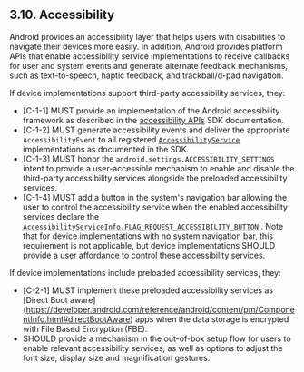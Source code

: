 ## 3.10\. Accessibility

Android provides an accessibility layer that helps users with disabilities to
navigate their devices more easily. In addition, Android provides platform APIs
that enable accessibility service implementations to receive callbacks for user
and system events and generate alternate feedback mechanisms, such as
text-to-speech, haptic feedback, and trackball/d-pad navigation.

If device implementations support third-party accessibility services, they:

*   [C-1-1] MUST provide an implementation of the Android accessibility
    framework as described in the [accessibility APIs](
    http://developer.android.com/reference/android/view/accessibility/package-summary.html)
    SDK documentation.
*   [C-1-2] MUST generate accessibility events and deliver the appropriate
    `AccessibilityEvent` to all registered [`AccessibilityService`](
    http://developer.android.com/reference/android/accessibilityservice/AccessibilityService.html)
    implementations as documented in the SDK.
*   [C-1-3] MUST honor the `android.settings.ACCESSIBILITY_SETTINGS` intent to
    provide a user-accessible mechanism to enable and disable the third-party
    accessibility services alongside the preloaded accessibility services.
*   [C-1-4] MUST add a button in the system's navigation bar allowing the user
    to control the accessibility service when the enabled accessibility services
    declare the [`AccessibilityServiceInfo.FLAG_REQUEST_ACCESSIBILITY_BUTTON`](
    https://developer.android.com/reference/android/accessibilityservice/AccessibilityServiceInfo.html#FLAG%5FREQUEST%5FACCESSIBILITY%5FBUTTON)
    . Note that for device implementations with no system navigation bar, this
    requirement is not applicable, but device implementations SHOULD provide a
    user affordance to control these accessibility services.


If device implementations include preloaded accessibility services, they:

*   [C-2-1] MUST implement these preloaded accessibility services as [Direct Boot aware]
    (https://developer.android.com/reference/android/content/pm/ComponentInfo.html#directBootAware)
    apps when the data storage is encrypted with File Based Encryption (FBE).
*   SHOULD provide a mechanism in the out-of-box setup flow for users to enable
    relevant accessibility services, as well as options to adjust the font size,
    display size and magnification gestures.
